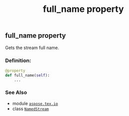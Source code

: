 ﻿---
title: full_name property
second_title: Aspose.TeX for Python via .NET API References
description: 
type: docs
weight: 30
url: /python-net/aspose.tex.io/namedstream/full_name/
is_root: false
---

## full_name property


Gets the stream full name.
### Definition:
```python
@property
def full_name(self):
    ...
```

### See Also
* module [`aspose.tex.io`](../../)
* class [`NamedStream`](/tex/python-net/aspose.tex.io/namedstream)
